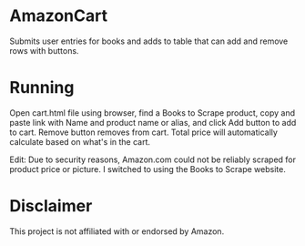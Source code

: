 # AmazonCart
Submits user entries for books and adds to table that can add and remove rows with buttons.

# Running
Open cart.html file using browser, find a Books to Scrape product, copy and paste link with Name and product name or alias, and click Add button to add to cart. Remove button removes from cart. Total price will automatically calculate based on what's in the cart.

Edit: Due to security reasons, Amazon.com could not be reliably scraped for product price or picture. I switched to using the Books to Scrape website.

# Disclaimer
This project is not affiliated with or endorsed by Amazon.
